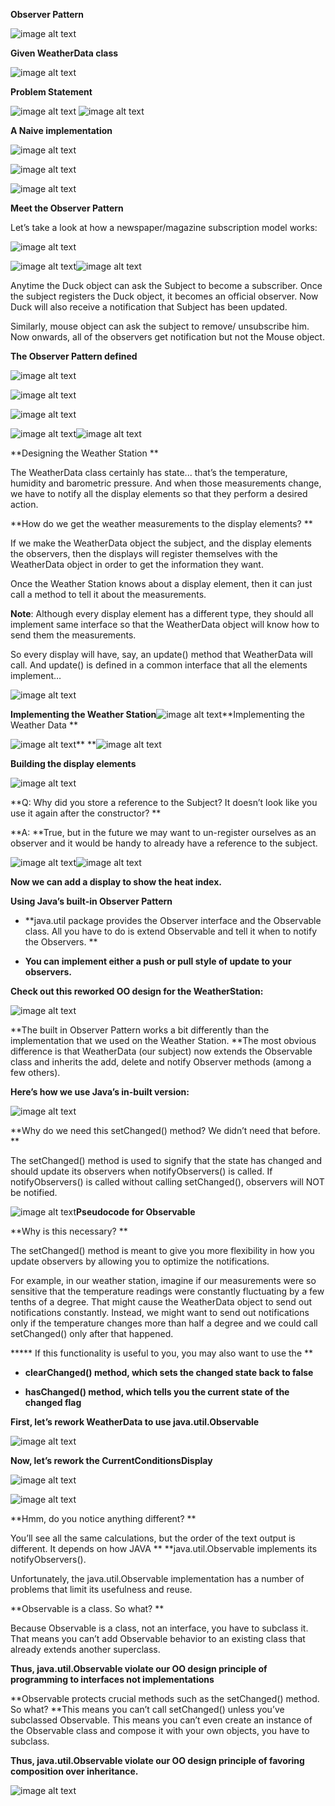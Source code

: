 **Observer Pattern**

![image alt text](image_0.png)

**Given WeatherData class**

![image alt text](image_1.png)

**Problem Statement**

![image alt text](image_2.png)                 ![image alt text](image_3.png)

**A Naive implementation**

![image alt text](image_4.png)

![image alt text](image_5.png)

![image alt text](image_6.png)

**Meet the Observer Pattern**

Let’s take a look at how a newspaper/magazine subscription model works:

![image alt text](image_7.png)

![image alt text](image_8.png)![image alt text](image_9.png)

Anytime the Duck object can ask the Subject to become a subscriber. Once the subject registers the Duck object, it becomes an official observer. Now Duck will also receive a notification that Subject has been updated.

Similarly, mouse object can ask the subject to remove/ unsubscribe him. Now onwards, all of the observers get notification but not the Mouse object.

**The Observer Pattern defined**

![image alt text](image_10.png)

![image alt text](image_11.png)

![image alt text](image_12.png)

![image alt text](image_13.png)![image alt text](image_14.png)

**Designing the Weather Station **

The WeatherData class certainly has state... that’s the temperature, humidity and barometric pressure. And when those measurements change, we have to notify all the display elements so that they perform a desired action. 

**How do we get the weather measurements to the display elements? **

If we make the WeatherData object the subject, and the display elements the observers, then the displays will register themselves with the WeatherData object in order to get the information they want.

Once the Weather Station knows about a display element, then it can just call a method to tell it about the measurements. 

**Note**: Although every display element has a different type, they should all implement same interface so that the WeatherData object will know how to send them the measurements. 

So every display will have, say, an update() method that WeatherData will call. And update() is defined in a common interface that all the elements implement… 

![image alt text](image_15.png)

**Implementing the Weather Station**![image alt text](image_16.png)**Implementing the Weather Data **

![image alt text](image_17.png)**   **![image alt text](image_18.png)

**Building the display elements**

![image alt text](image_19.png)

**Q: Why did you store a reference to the Subject? It doesn’t look like you use it again after the constructor? **

**A: **True, but in the future we may want to un-register ourselves as an observer and it would be handy to already have a reference to the subject.

![image alt text](image_20.png)![image alt text](image_21.png)

**Now we can add a display to show the heat index.**

**Using Java’s built-in Observer Pattern**

* **java.util package provides the Observer interface and the Observable class. All you have to do is extend Observable and tell it when to notify the Observers. **

* **You can implement either a push or pull style of update to your observers.**

**Check out this reworked OO design for the WeatherStation:**

![image alt text](image_22.png)

**The built in Observer Pattern works a bit differently than the implementation that we used on the Weather Station. **The most obvious difference is that WeatherData (our subject) now extends the Observable class and inherits the add, delete and notify Observer methods (among a few others). 

**Here’s how we use Java’s in-built version:**

![image alt text](image_23.png)

**Why do we need this setChanged() method? We didn’t need that before. **

The setChanged() method is used to signify that the state has changed and should update its observers when notifyObservers() is called. If notifyObservers() is called without calling setChanged(), observers will NOT be notified. 

![image alt text](image_24.png)**Pseudocode for Observable**

**Why is this necessary? **

The setChanged() method is meant to give you more flexibility in how you update observers by allowing you to optimize the notifications. 

For example, in our weather station, imagine if our measurements were so sensitive that the temperature readings were constantly fluctuating by a few tenths of a degree. That might cause the WeatherData object to send out notifications constantly. Instead, we might want to send out notifications only if the temperature changes more than half a degree and we could call setChanged() only after that happened. 

***** If this functionality is useful to you, you may also want to use the **

* **clearChanged() method, which sets the changed state back to false**

* **hasChanged() method, which tells you the current state of the changed flag**

**First, let’s rework WeatherData to use java.util.Observable**

![image alt text](image_25.png)

**Now, let’s rework the CurrentConditionsDisplay**

![image alt text](image_26.png)

![image alt text](image_27.png)

**Hmm, do you notice anything different? **

You’ll see all the same calculations, but the order of the text output is different. It depends on how JAVA ** **java.util.Observable implements its notifyObservers().

Unfortunately, the java.util.Observable implementation has a number of problems that limit its usefulness and reuse. 

**Observable is a class. So what? **

Because Observable is a class, not an interface, you have to subclass it. That means you can’t add Observable behavior to an existing class that already extends another superclass. 

**Thus, java.util.Observable violate our OO design principle of programming to interfaces not implementations**

**Observable protects crucial methods such as the setChanged() method. So what? **This means you can’t call setChanged() unless you’ve subclassed Observable. This means you can’t even create an instance of the Observable class and compose it with your own objects, you have to subclass. 

**Thus, java.util.Observable violate our OO design principle of favoring composition over inheritance.**

![image alt text](image_28.png)

